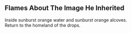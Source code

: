 Flames About The Image He Inherited
-----------------------------------
Inside sunburst orange water and sunburst orange alcoves.  
Return to the homeland of the drops.  

